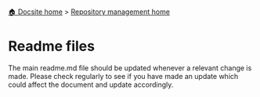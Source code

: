 [🏠 Docsite home](../index.md) > [Repository management home](./index.md)

# Readme files

The main readme.md file should be updated whenever a relevant change is made. Please check regularly to see if you have made an update which could affect the document and update accordingly.

